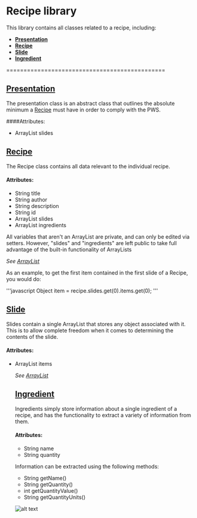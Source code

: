 # **Recipe library**

This library contains all classes related to a recipe, including:
* **[Presentation](Presentation.java)**
* **[Recipe](Recipe.java)**
* **[Slide](Slide.java)**
* **[Ingredient](Ingredient.java)**

==============================================
## [Presentation](presentation.java)

The presentation class is an abstract class that outlines the absolute minimum a [Recipe](Recipe.java) must have in order to comply with the PWS.

####Attributes:
* ArrayList<Slide> slides

## [Recipe](Recipe.java)
The  Recipe class contains all data relevant to the individual recipe. 
#### Attributes:
* String title
* String author
* String description
* String id
* ArrayList<Slide> slides
* ArrayList<Ingredient> ingredients

All variables that aren't an ArrayList are private, and can only be edited via setters. However, "slides" and "ingredients" are left public to take full advantage of the built-in functionality of ArrayLists 

*See [ArrayList](https://docs.oracle.com/javase/8/docs/api/java/util/ArrayList.html)*

As an example, to get the first item contained in the first slide of a Recipe, you would do:

'''javascript
Object item = recipe.slides.get(0).items.get(0);
'''

## [Slide](Slide.java)

Slides contain a single ArrayList that stores any object associated with it. This is to allow complete freedom when it comes to determining the contents of the slide.

#### Attributes:
* ArrayList<Object> items

*See [ArrayList](https://docs.oracle.com/javase/8/docs/api/java/util/ArrayList.html)*

## [Ingredient](Ingredient.java)

Ingredients simply store information about a single ingredient of a recipe, and has the functionality to extract a variety of information from them.

#### Attributes:
* String name
* String quantity

Information can be extracted using the following methods:
* String getName()
* String getQuantity()
* int getQuantityValue()
* String getQuantityUnits()




![alt text](http://i0.kym-cdn.com/photos/images/original/000/139/998/1308977754001.jpg)
	


